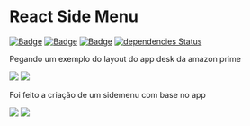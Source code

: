# React Side Menu
 [![Badge](https://img.shields.io/github/package-json/v/gblcintra/sidebar-menu-react)](https://github.com/gblcintra/sidebar-menu-react/releases) [![Badge](https://img.shields.io/badge/%20yarn->=_1-blue?logo=yarn)](https://classic.yarnpkg.com) [![Badge](https://img.shields.io/badge/%20node.js-%20%3E%3D_14-brightgreen?logo=node.js)](https://nodejs.org) [![dependencies Status](https://status.david-dm.org/gh/gblcintra/sidebar-menu-react.svg)](https://github.com/gblcintra/sidebar-menu-react/blob/master/package.json)

Pegando um exemplo do layout do app desk da amazon prime

<img src="https://user-images.githubusercontent.com/15270961/136139335-936f4d77-729f-4faf-805f-a87fb3f505ec.png"/>  <img src="https://user-images.githubusercontent.com/15270961/136139308-d252a890-ef58-49f4-b2a4-e7f5a1252e60.png"/>

Foi feito a criação de um sidemenu com base no app

<img src="https://user-images.githubusercontent.com/15270961/136139221-2c51893a-c41c-4f8b-ad4f-32313f73f9ea.png"/>  <img src="https://user-images.githubusercontent.com/15270961/136139260-c3e00fb0-6c5c-4953-8428-5f9a7cd852a7.png"/>







